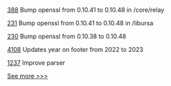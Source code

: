 
[388](https://github.com/hyperledger-labs/weaver-dlt-interoperability/pull/388) Bump openssl from 0.10.41 to 0.10.48 in /core/relay

[231](https://github.com/hyperledger/ursa/pull/231) Bump openssl from 0.10.41 to 0.10.48 in /libursa

[230](https://github.com/hyperledger/ursa/pull/230) Bump openssl from 0.10.38 to 0.10.48

[4108](https://github.com/hyperledger/fabric/pull/4108) Updates year on footer from 2022 to 2023

[1237](https://github.com/hyperledger/solang/pull/1237) Improve parser


[See more >>>](https://start-here.hyperledger.org/pull-requests)
